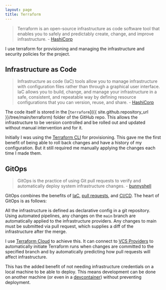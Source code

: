 ```yaml
---
layout: page
title: Terraform
---
```


> Terraform is an open-source infrastructure as code software tool that enables you to safely and predictably create, change, and improve infrastructure. - [HashiCorp](https://www.terraform.io/)

I use terraform for provisioning and managing the infrastructure and security policies for the project.

## Infrastructure as Code

> Infrastructure as code (IaC) tools allow you to manage infrastructure with configuration files rather than through a graphical user interface. IaC allows you to build, change, and manage your infrastructure in a safe, consistent, and repeatable way by defining resource configurations that you can version, reuse, and share. - [HashiCorp](https://developer.hashicorp.com/terraform/tutorials/aws-get-started/infrastructure-as-code)

The code itself is stored in the [`terraform`]({{ site.github.repository_url }}/tree/main/terraform) folder of the GitHub repo. This allows the infrastructure to be version controlled and be rolled out and updated without manual intervention and for it.

Initially I was using the [Terraform CLI](https://developer.hashicorp.com/terraform/cli) for provisioning. This gave me the first benefit of being able to roll back changes and have a history of my configuration. But it still required me manually applying the changes each time I made them.

## GitOps

> GitOps is the practice of using Git pull requests to verify and automatically deploy system infrastructure changes. - [bunnyshell](https://www.bunnyshell.com/blog/gitops-vs-devops)

GitOps combines the benefits of [IaC](#infrastructure-as-code), [pull requests](../vcs.md), and [CI/CD](../devops/ci-cd.md). The heart of GitOps is as follows:

All the infrastructure is defined as declarative config in a git repository. Using automated pipelines, any changes on the `main` branch are automatically applied to the infrastructure providers. Any changes to main must be submitted via pull request, which supplies a diff of the infrastructure after the merge.

I use [Terraform Cloud](https://developer.hashicorp.com/terraform/cloud-docs) to achieve this. It can connect to [VCS Providers](https://developer.hashicorp.com/terraform/cloud-docs/vcs) to automatically initiate Terraform runs when changes are committed to the specified branch and by automatically predicting how pull requests will affect infrastructure.

This has the added benefit of not needing infrastructure credentials on a local machine to be able to deploy. This means development can be done on another machine (or even in a [devcontainer](../devcontainers.md)) without preventing deployment.
